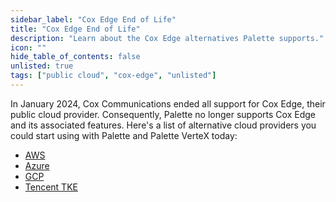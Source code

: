 ```yaml
---
sidebar_label: "Cox Edge End of Life"
title: "Cox Edge End of Life"
description: "Learn about the Cox Edge alternatives Palette supports."
icon: ""
hide_table_of_contents: false
unlisted: true
tags: ["public cloud", "cox-edge", "unlisted"]
---
```


In January 2024, Cox Communications ended all support for Cox Edge, their public cloud provider. Consequently, Palette
no longer supports Cox Edge and its associated features. Here's a list of alternative cloud providers you could start
using with Palette and Palette VerteX today:

- [AWS](/clusters/public-cloud/aws/)
- [Azure](/clusters/public-cloud/azure/)
- [GCP](/clusters/public-cloud/gcp/)
- [Tencent TKE](/clusters/public-cloud/tke)

